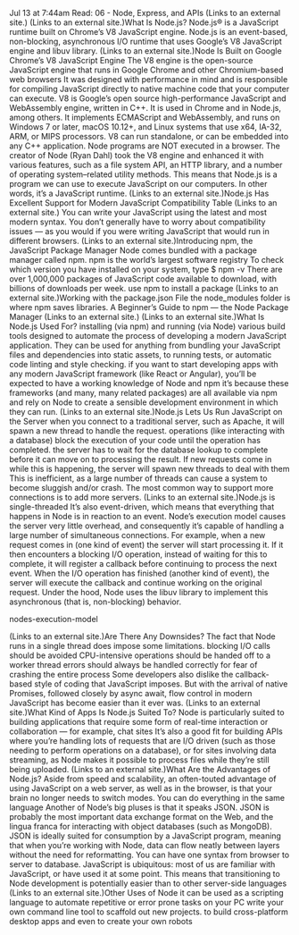 Jul 13 at 7:44am
Read: 06 - Node, Express, and APIs (Links to an external site.)
 (Links to an external site.)What Is Node.js?
Node.js® is a JavaScript runtime built on Chrome’s V8 JavaScript engine.
Node.js is an event-based, non-blocking, asynchronous I/O runtime that uses Google’s V8 JavaScript engine and libuv library.
 (Links to an external site.)Node Is Built on Google Chrome’s V8 JavaScript Engine
The V8 engine is the open-source JavaScript engine that runs in Google Chrome and other Chromium-based web browsers
It was designed with performance in mind and is responsible for compiling JavaScript directly to native machine code that your computer can execute.
V8 is Google’s open source high-performance JavaScript and WebAssembly engine, written in C++. It is used in Chrome and in Node.js, among others. It implements ECMAScript and WebAssembly, and runs on Windows 7 or later, macOS 10.12+, and Linux systems that use x64, IA-32, ARM, or MIPS processors. V8 can run standalone, or can be embedded into any C++ application.
Node programs are NOT executed in a browser.
The creator of Node (Ryan Dahl) took the V8 engine and enhanced it with various features, such as a file system API, an HTTP library, and a number of operating system–related utility methods.
This means that Node.js is a program we can use to execute JavaScript on our computers. In other words, it’s a JavaScript runtime.
 (Links to an external site.)Node.js Has Excellent Support for Modern JavaScript
Compatibility Table (Links to an external site.)
You can write your JavaScript using the latest and most modern syntax.
You don’t generally have to worry about compatibility issues — as you would if you were writing JavaScript that would run in different browsers.
 (Links to an external site.)Introducing npm, the JavaScript Package Manager
Node comes bundled with a package manager called npm.
npm is the world’s largest software registry
To check which version you have installed on your system, type $ npm -v
There are over 1,000,000 packages of JavaScript code available to download, with billions of downloads per week.
use npm to install a package
 (Links to an external site.)Working with the package.json File
the node_modules folder is where npm saves libraries.
A Beginner’s Guide to npm — the Node Package Manager (Links to an external site.)
 (Links to an external site.)What Is Node.js Used For?
installing (via npm) and running (via Node) various build tools designed to automate the process of developing a modern JavaScript application.
They can be used for anything from bundling your JavaScript files and dependencies into static assets, to running tests, or automatic code linting and style checking.
if you want to start developing apps with any modern JavaScript framework (like React or Angular), you’ll be expected to have a working knowledge of Node and npm
it’s because these frameworks (and many, many related packages) are all available via npm and rely on Node to create a sensible development environment in which they can run.
 (Links to an external site.)Node.js Lets Us Run JavaScript on the Server
when you connect to a traditional server, such as Apache, it will spawn a new thread to handle the request.
operations (like interacting with a database) block the execution of your code until the operation has completed.
the server has to wait for the database lookup to complete before it can move on to processing the result.
If new requests come in while this is happening, the server will spawn new threads to deal with them
This is inefficient, as a large number of threads can cause a system to become sluggish and/or crash.
The most common way to support more connections is to add more servers.
 (Links to an external site.)Node.js is single-threaded
It’s also event-driven, which means that everything that happens in Node is in reaction to an event.
Node’s execution model causes the server very little overhead, and consequently it’s capable of handling a large number of simultaneous connections.
For example, when a new request comes in (one kind of event) the server will start processing it. If it then encounters a blocking I/O operation, instead of waiting for this to complete, it will register a callback before continuing to process the next event. When the I/O operation has finished (another kind of event), the server will execute the callback and continue working on the original request. Under the hood, Node uses the libuv library to implement this asynchronous (that is, non-blocking) behavior.

nodes-execution-model

 (Links to an external site.)Are There Any Downsides?
The fact that Node runs in a single thread does impose some limitations.
blocking I/O calls should be avoided
CPU-intensive operations should be handed off to a worker thread
errors should always be handled correctly for fear of crashing the entire process
Some developers also dislike the callback-based style of coding that JavaScript imposes.
But with the arrival of native Promises, followed closely by async await, flow control in modern JavaScript has become easier than it ever was.
 (Links to an external site.)What Kind of Apps Is Node.js Suited To?
Node is particularly suited to building applications that require some form of real-time interaction or collaboration — for example, chat sites
It’s also a good fit for building APIs where you’re handling lots of requests that are I/O driven (such as those needing to perform operations on a database), or for sites involving data streaming, as Node makes it possible to process files while they’re still being uploaded.
 (Links to an external site.)What Are the Advantages of Node.js?
Aside from speed and scalability, an often-touted advantage of using JavaScript on a web server, as well as in the browser, is that your brain no longer needs to switch modes.
You can do everything in the same language
Another of Node’s big pluses is that it speaks JSON. JSON is probably the most important data exchange format on the Web, and the lingua franca for interacting with object databases (such as MongoDB).
JSON is ideally suited for consumption by a JavaScript program, meaning that when you’re working with Node, data can flow neatly between layers without the need for reformatting.
You can have one syntax from browser to server to database.
JavaScript is ubiquitous: most of us are familiar with JavaScript, or have used it at some point.
This means that transitioning to Node development is potentially easier than to other server-side languages
 (Links to an external site.)Other Uses of Node
it can be used as a scripting language to automate repetitive or error prone tasks on your PC
write your own command line tool to scaffold out new projects.
to build cross-platform desktop apps and even to create your own robots